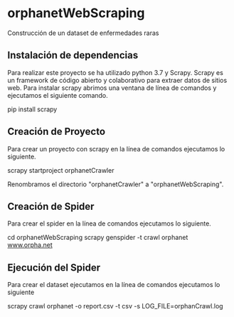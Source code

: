 # orphanetWebScraping
Construcción de un dataset de enfermedades raras

## Instalación de dependencias
Para realizar este proyecto se ha utilizado python 3.7 y Scrapy. Scrapy es un framework de código abierto y colaborativo para extraer datos de sitios web. Para instalar scrapy abrimos una ventana de línea de comandos y ejecutamos el siguiente comando.

pip install scrapy

## Creación de Proyecto
Para crear un proyecto con scrapy en la línea de comandos ejecutamos lo siguiente.

scrapy startproject orphanetCrawler

Renombramos el directorio "orphanetCrawler" a "orphanetWebScraping".

## Creación de Spider
Para crear el spider en la línea de comandos ejecutamos lo siguiente.

cd orphanetWebScraping
scrapy genspider -t crawl orphanet www.orpha.net

## Ejecución del Spider
Para crear el dataset ejecutamos en la línea de comandos ejecutamos lo siguiente

scrapy crawl orphanet -o report.csv -t csv -s LOG_FILE=orphanCrawl.log
